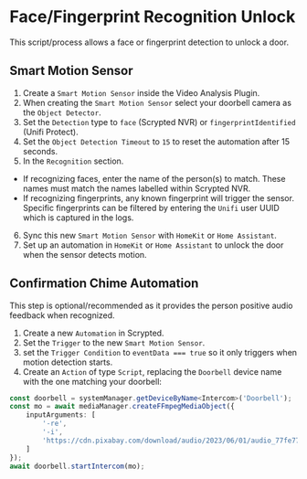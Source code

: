 # Face/Fingerprint Recognition Unlock

This script/process allows a face or fingerprint detection to unlock a door.

## Smart Motion Sensor

1. Create a `Smart Motion Sensor` inside the Video Analysis Plugin.
2. When creating the `Smart Motion Sensor` select your doorbell camera as the `Object Detector`.
3. Set the `Detection` type to `face` (Scrypted NVR) or `fingerprintIdentified` (Unifi Protect).
4. Set the `Object Detection Timeout` to `15` to reset the automation after 15 seconds.
5. In the `Recognition` section.
  * If recognizing faces, enter the name of the person(s) to match. These names must match the names labelled within Scrypted NVR.
  * If recognizing fingerprints, any known fingerprint will trigger the sensor. Specific fingerprints can be filtered by entering the `Unifi` user UUID which is captured in the logs.
6. Sync this new `Smart Motion Sensor` with `HomeKit` or `Home Assistant`.
7. Set up an automation in `HomeKit` or `Home Assistant` to unlock the door when the sensor detects motion.

## Confirmation Chime Automation

This step is optional/recommended as it provides the person positive audio feedback when recognized.

1. Create a new `Automation` in Scrypted.
2. Set the `Trigger` to the new `Smart Motion Sensor`.
3. set the `Trigger Condition` to `eventData === true` so it only triggers when motion detection starts.
4. Create an `Action` of type `Script`, replacing the `Doorbell` device name with the one matching your doorbell:

```ts
const doorbell = systemManager.getDeviceByName<Intercom>('Doorbell');
const mo = await mediaManager.createFFmpegMediaObject({
    inputArguments: [
        '-re',
        '-i',
        'https://cdn.pixabay.com/download/audio/2023/06/01/audio_77fe776ce5.mp3?filename=simple-notification-152054.mp3',
    ]
});
await doorbell.startIntercom(mo);
```
